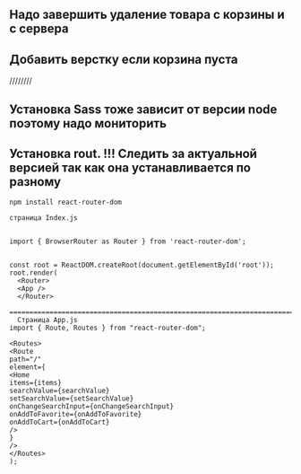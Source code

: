 ## Надо завершить удаление товара с корзины и с сервера
## Добавить верстку если корзина пуста



////////
## Установка Sass тоже зависит от версии node поэтому надо мониторить
## Установка rout. !!! Cледить за актуальной версией так как она устанавливается по разному
```
npm install react-router-dom
```

```
страница Index.js


import { BrowserRouter as Router } from 'react-router-dom';


const root = ReactDOM.createRoot(document.getElementById('root'));
root.render(
  <Router>
  <App />
  </Router>

========================================================================
  Страница App.js
import { Route, Routes } from "react-router-dom";

<Routes>
<Route
path="/"
element={
<Home
items={items}
searchValue={searchValue}
setSearchValue={setSearchValue}
onChangeSearchInput={onChangeSearchInput}
onAddToFavorite={onAddToFavorite}
onAddToCart={onAddToCart}
/>
}
/>
</Routes>
);



```